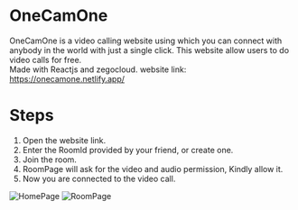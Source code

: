 # OneCamOne
OneCamOne is a video calling website using which you can connect with anybody in the world with just a single click.
This website allow users to do video calls for free.                                                                                                         
Made with Reactjs and zegocloud.
website link: https://onecamone.netlify.app/

# Steps
1. Open the website link.
2. Enter the RoomId provided by your friend, or create one.
3. Join the room.
4. RoomPage will ask for the video and audio permission, Kindly allow it.
5. Now you are connected to the video call.

![HomePage](https://github.com/anirudhsalaria/VideoCall/assets/109616328/e3538323-67ed-4920-b89f-b1092e7dfb18)
![RoomPage](https://github.com/anirudhsalaria/VideoCall/assets/109616328/d6a31d2c-bd76-44ab-9a83-27815d94d889)
